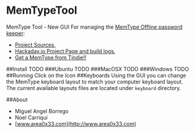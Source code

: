 # MemTypeTool
MemType Tool - New GUI For managing the [MemType Offline password keeper](http://www.area0x33.com/blog/?page_id=329):
 - [Project Sources.](https://github.com/jim17/memtype)
 - [Hackaday.io Project Page and build logs.](https://hackaday.io/project/8342-memtype-open-source-password-keeper)
 - [Get a MemType from Tindie!!](https://www.tindie.com/products/area0x33/memtype-open-source-password-keeper/)



##Install
TODO
###Ubuntu
TODO
###MacOSX
TODO
###Windows
TODO
##Running
Click on the Icon
##Keyboards
Using the GUI you can change the MemType keyboard layout to match your computer keyboard layout.
The current available layouts files are located under `keyboard` directory.

##About

* Miguel Angel Borrego
* Noel Carriquí
* [www.area0x33.com](http://www.area0x33.com)
